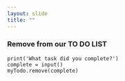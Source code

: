 ```yaml
---
layout: slide
title: ""
---
```

### Remove from our TO DO LIST

```
print('What task did you complete?')
complete = input()
myTodo.remove(complete)

